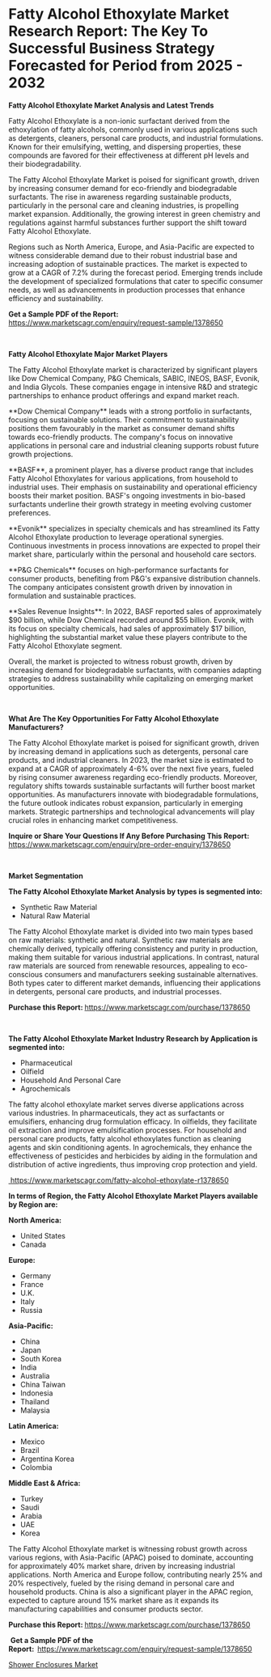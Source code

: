 <p><h1>Fatty Alcohol Ethoxylate Market Research Report: The Key To Successful Business Strategy Forecasted for Period from 2025 - 2032</h1></p><p><strong>Fatty Alcohol Ethoxylate Market Analysis and Latest Trends</strong></p>
<p><p>Fatty Alcohol Ethoxylate is a non-ionic surfactant derived from the ethoxylation of fatty alcohols, commonly used in various applications such as detergents, cleaners, personal care products, and industrial formulations. Known for their emulsifying, wetting, and dispersing properties, these compounds are favored for their effectiveness at different pH levels and their biodegradability.</p><p>The Fatty Alcohol Ethoxylate Market is poised for significant growth, driven by increasing consumer demand for eco-friendly and biodegradable surfactants. The rise in awareness regarding sustainable products, particularly in the personal care and cleaning industries, is propelling market expansion. Additionally, the growing interest in green chemistry and regulations against harmful substances further support the shift toward Fatty Alcohol Ethoxylate. </p><p>Regions such as North America, Europe, and Asia-Pacific are expected to witness considerable demand due to their robust industrial base and increasing adoption of sustainable practices. The market is expected to grow at a CAGR of 7.2% during the forecast period. Emerging trends include the development of specialized formulations that cater to specific consumer needs, as well as advancements in production processes that enhance efficiency and sustainability.</p></p>
<p><strong>Get a Sample PDF of the Report:&nbsp;</strong> <a href="https://www.marketscagr.com/enquiry/request-sample/1378650?utm_campaign=3541&utm_medium=2&utm_source=Github&utm_content=ia&utm_term=31032025&utm_id=fatty-alcohol-ethoxylate">https://www.marketscagr.com/enquiry/request-sample/1378650</a></p>
<p>&nbsp;</p>
<p><strong>Fatty Alcohol Ethoxylate Major Market Players</strong></p>
<p><p>The Fatty Alcohol Ethoxylate market is characterized by significant players like Dow Chemical Company, P&G Chemicals, SABIC, INEOS, BASF, Evonik, and India Glycols. These companies engage in intensive R&D and strategic partnerships to enhance product offerings and expand market reach.</p><p>**Dow Chemical Company** leads with a strong portfolio in surfactants, focusing on sustainable solutions. Their commitment to sustainability positions them favourably in the market as consumer demand shifts towards eco-friendly products. The company's focus on innovative applications in personal care and industrial cleaning supports robust future growth projections.</p><p>**BASF**, a prominent player, has a diverse product range that includes Fatty Alcohol Ethoxylates for various applications, from household to industrial uses. Their emphasis on sustainability and operational efficiency boosts their market position. BASF's ongoing investments in bio-based surfactants underline their growth strategy in meeting evolving customer preferences.</p><p>**Evonik** specializes in specialty chemicals and has streamlined its Fatty Alcohol Ethoxylate production to leverage operational synergies. Continuous investments in process innovations are expected to propel their market share, particularly within the personal and household care sectors.</p><p>**P&G Chemicals** focuses on high-performance surfactants for consumer products, benefiting from P&G's expansive distribution channels. The company anticipates consistent growth driven by innovation in formulation and sustainable practices.</p><p>**Sales Revenue Insights**: In 2022, BASF reported sales of approximately $90 billion, while Dow Chemical recorded around $55 billion. Evonik, with its focus on specialty chemicals, had sales of approximately $17 billion, highlighting the substantial market value these players contribute to the Fatty Alcohol Ethoxylate segment.</p><p>Overall, the market is projected to witness robust growth, driven by increasing demand for biodegradable surfactants, with companies adapting strategies to address sustainability while capitalizing on emerging market opportunities.</p></p>
<p>&nbsp;</p>
<p><strong>What Are The Key Opportunities For Fatty Alcohol Ethoxylate Manufacturers?</strong></p>
<p><p>The Fatty Alcohol Ethoxylate market is poised for significant growth, driven by increasing demand in applications such as detergents, personal care products, and industrial cleaners. In 2023, the market size is estimated to expand at a CAGR of approximately 4-6% over the next five years, fueled by rising consumer awareness regarding eco-friendly products. Moreover, regulatory shifts towards sustainable surfactants will further boost market opportunities. As manufacturers innovate with biodegradable formulations, the future outlook indicates robust expansion, particularly in emerging markets. Strategic partnerships and technological advancements will play crucial roles in enhancing market competitiveness.</p></p>
<p><strong>Inquire or Share Your Questions If Any Before Purchasing This Report:</strong> <a href="https://www.marketscagr.com/enquiry/pre-order-enquiry/1378650?utm_campaign=3541&utm_medium=2&utm_source=Github&utm_content=ia&utm_term=31032025&utm_id=fatty-alcohol-ethoxylate">https://www.marketscagr.com/enquiry/pre-order-enquiry/1378650</a></p>
<p>&nbsp;</p>
<p><strong>Market Segmentation</strong></p>
<p><strong>The Fatty Alcohol Ethoxylate Market Analysis by types is segmented into:</strong></p>
<p><ul><li>Synthetic Raw Material</li><li>Natural Raw Material</li></ul></p>
<p><p>The Fatty Alcohol Ethoxylate market is divided into two main types based on raw materials: synthetic and natural. Synthetic raw materials are chemically derived, typically offering consistency and purity in production, making them suitable for various industrial applications. In contrast, natural raw materials are sourced from renewable resources, appealing to eco-conscious consumers and manufacturers seeking sustainable alternatives. Both types cater to different market demands, influencing their applications in detergents, personal care products, and industrial processes.</p></p>
<p><strong>Purchase this Report:&nbsp;</strong><a href="https://www.marketscagr.com/purchase/1378650?utm_campaign=3541&utm_medium=2&utm_source=Github&utm_content=ia&utm_term=31032025&utm_id=fatty-alcohol-ethoxylate">https://www.marketscagr.com/purchase/1378650</a></p>
<p>&nbsp;</p>
<p><strong>The Fatty Alcohol Ethoxylate Market Industry Research by Application is segmented into:</strong></p>
<p><ul><li>Pharmaceutical</li><li>Oilfield</li><li>Household And Personal Care</li><li>Agrochemicals</li></ul></p>
<p><p>The fatty alcohol ethoxylate market serves diverse applications across various industries. In pharmaceuticals, they act as surfactants or emulsifiers, enhancing drug formulation efficacy. In oilfields, they facilitate oil extraction and improve emulsification processes. For household and personal care products, fatty alcohol ethoxylates function as cleaning agents and skin conditioning agents. In agrochemicals, they enhance the effectiveness of pesticides and herbicides by aiding in the formulation and distribution of active ingredients, thus improving crop protection and yield.</p></p>
<p><a href="https://www.marketscagr.com/fatty-alcohol-ethoxylate-r1378650?utm_campaign=3541&utm_medium=2&utm_source=Github&utm_content=ia&utm_term=31032025&utm_id=fatty-alcohol-ethoxylate">&nbsp;https://www.marketscagr.com/fatty-alcohol-ethoxylate-r1378650</a></p>
<p><strong>In terms of Region, the Fatty Alcohol Ethoxylate Market Players available by Region are:</strong></p>
<p>
    <p> <strong> North America: </strong>
        <ul>
            <li>United States</li>
            <li>Canada</li>
        </ul>
        </p> 
    <p> <strong> Europe: </strong>
        <ul>
            <li>Germany</li>
            <li>France</li>
            <li>U.K.</li>
            <li>Italy</li>
            <li>Russia</li>
        </ul>
        </p> 
    <p> <strong> Asia-Pacific: </strong>
        <ul>
            <li>China</li>
            <li>Japan</li>
            <li>South Korea</li>
            <li>India</li>
            <li>Australia</li>
            <li>China Taiwan</li>
            <li>Indonesia</li>
            <li>Thailand</li>
            <li>Malaysia</li>
        </ul>
        </p> 
    <p> <strong> Latin America: </strong>
        <ul>
            <li>Mexico</li>
            <li>Brazil</li>
            <li>Argentina Korea</li>
            <li>Colombia</li>
        </ul>
        </p> 
    <p> <strong> Middle East & Africa: </strong>
        <ul>
            <li>Turkey</li>
            <li>Saudi</li>
            <li>Arabia</li>
            <li>UAE</li>
            <li>Korea</li>
        </ul>
    </p>
    </p>
<p><p>The Fatty Alcohol Ethoxylate market is witnessing robust growth across various regions, with Asia-Pacific (APAC) poised to dominate, accounting for approximately 40% market share, driven by increasing industrial applications. North America and Europe follow, contributing nearly 25% and 20% respectively, fueled by the rising demand in personal care and household products. China is also a significant player in the APAC region, expected to capture around 15% market share as it expands its manufacturing capabilities and consumer products sector.</p></p>
<p><strong>Purchase this Report: </strong><a href="https://www.marketscagr.com/purchase/1378650?utm_campaign=3541&utm_medium=2&utm_source=Github&utm_content=ia&utm_term=31032025&utm_id=fatty-alcohol-ethoxylate">https://www.marketscagr.com/purchase/1378650</a></p>
<p>&nbsp;<strong>Get a Sample PDF of the Report:&nbsp;&nbsp;</strong><a href="https://www.marketscagr.com/enquiry/request-sample/1378650?utm_campaign=3541&utm_medium=2&utm_source=Github&utm_content=ia&utm_term=31032025&utm_id=fatty-alcohol-ethoxylate">https://www.marketscagr.com/enquiry/request-sample/1378650</a></p>
<p><strong></strong></p>
<p><p><a href="https://github.com/braisykhwezi/Market-Research-Report-List-1/blob/main/shower-enclosures-market.md?utm_campaign=3541&utm_medium=2&utm_source=Github&utm_content=ia&utm_term=31032025&utm_id=fatty-alcohol-ethoxylate">Shower Enclosures Market</a></p></p>